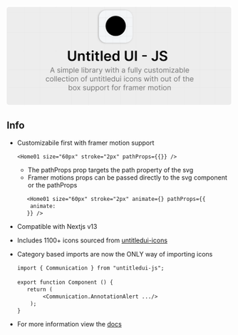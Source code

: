 ![Banner](/public/banner.png)

## Info

- Customizabile first with framer motion support
  ```tsx
  <Home01 size="60px" stroke="2px" pathProps={{}} />
  ```
  - The pathProps prop targets the path property of the svg
  - Framer motions props can be passed directly to the svg component or the pathProps
  ```tsx
     <Home01 size="60px" stroke="2px" animate={} pathProps={{
      animate:
     }} />
  ```
- Compatible with Nextjs v13
- Includes 1100+ icons sourced from [untitledui-icons](https://www.untitledui.com/icons)
- Category based imports are now the ONLY way of importing icons

  ```tsx
  import { Communication } from "untitledui-js";

  export function Component () {
     return (
          <Communication.AnnotationAlert .../>
      );
  }
  ```

- For more information view the [docs](https://untitledui.vercel.app)
